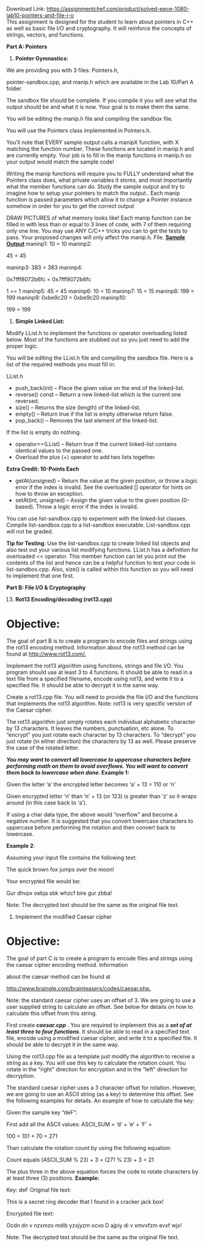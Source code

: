 Download Link: https://assignmentchef.com/product/solved-eece-1080-lab10-pointers-and-file-i-o
<br>
This assignment is designed for the student to learn about pointers in C++ as well as basic file I/O and cryptography. It will reinforce the concepts of strings, vectors, and functions. <u></u>

<strong>Part A: Pointers </strong>

<ol>

 <li><strong> Pointer Gymnastics: </strong></li>

</ol>

We are providing you with 3 files: Pointers.h,

pointer-sandbox.cpp, and manip.h which are available in the Lab 10/Part A folder.

The sandbox file should be complete. If you compile it you will see what the output should be and what it is now. Your goal is to make them the same.

You will be editing the manip.h file and compiling the sandbox file.

You will use the Pointers class implemented in Pointers.h.

You’ll note that EVERY sample output calls a manipX function, with X matching the function number.  These functions are located in manip.h and are currently empty.  Your job is to fill in the manip functions in manip.h so your output would match the sample code!

Writing the manip functions will require you to FULLY understand what the Pointers class does, what private variables it stores, and most importantly what the member functions can do.  Study the sample output and try to imagine how to setup your pointers to match the output..  Each manip function is passed parameters which allow it to change a Pointer instance somehow in order for you to get the correct output

DRAW PICTURES of what memory looks like!  Each manip function can be filled in with less than or equal to 3 lines of code, with 7 of them requiring only one line.  You may use ANY C/C++ tricks you can to get the tests to pass.  Your proposed changes will only affect the manip.h. File. <strong><u>Sample Output</u> </strong>maninp1: 10       = 10 maninp2:

45       = 45

maninp3: 383      = 383 maninp4:

0x7fff8072b6fc   = 0x7fff8072b6fc

1       ==  1 maninp5: 45       = 45 maninp6: 10       = 10 maninp7: 15       = 15 maninp8: 199      = 199 maninp9: 0xbe9c20         = 0xbe9c20 maninp10:

199      = 199

<ol>

 <li><strong>Simple Linked List: </strong></li>

</ol>

Modify LList.h to implement the functions or operator overloading listed below. Most of the functions are stubbed out so you just need to add the proper logic.

You will be editing the LList.h file and compiling the sandbox file. Here is a list of the required methods you must fill in:

LList.h

<ul>

 <li>push_back(int) – Place the given value on the end of the linked-list.</li>

 <li>reverse() const – Return a new linked-list which is the current one reversed.</li>

 <li>size() – Returns the size (length) of the linked-list.</li>

 <li>empty() – Return true if the list is empty otherwise return false.</li>

 <li>pop_back() – Removes the last element of the linked-list.</li>

</ul>

If the list is empty do nothing.

<ul>

 <li>operator==(LList) – Return true if the current linked-list contains identical values to the passed one.</li>

 <li>Overload the plus (+) operator to add two lists together.</li>

</ul>

<strong>Extra Credit: 10-Points Each </strong>

<ul>

 <li>getAt(unsigned) – Return the value at the given position, or throw a logic error if the index is invalid. See the overloaded [] operator for hints on how to throw an exception.</li>

 <li>setAt(int, unsigned) – Assign the given value to the given position (0-based). Throw a logic error if the index is invalid.</li>

</ul>

You can use list-sandbox.cpp to experiment with the linked-list classes.  Compile list-sandbox.cpp to a list-sandbox executable. List-sandbox.cpp will not be graded.

<strong>Tip for Testing</strong>:​ Use the list-sandbox.cpp to create linked list objects and also test out your various list modifying functions.  LList.h has a definition for overloaded &lt;&lt; operator. This member function can let you print out the contents of the list and hence can be a helpful function to test your code in list-sandbox.cpp. Also, size() is called within this function so you will need to implement that one first.

<strong>Part B: File I/O &amp; Cryptography </strong>

<ol start="13">

 <li><strong> Rot13 Encoding/decoding (rot13.cpp)</strong></li>

</ol>

<h1>Objective:​</h1>

The goal of part B is to create a program to encode files and strings using the rot13 encoding method. Information about the rot13 method can be found at <a href="http://www.rot13.com/">http://www.rot13.com</a><u>​       </u><a href="http://www.rot13.com/">/</a><a href="http://www.rot13.com/">.</a><u>​</u>

Implement the rot13 algorithm using functions, strings and file I/O. You program should use at least 3 to 4 functions. It should be able to read in a text file from a specified filename, encode using rot13, and write it to a specified file. It should be able to decrypt it in the same way.

Create a rot13.cpp file. You will need to provide the file I/O and the functions that implements the rot13 algorithm. Note: rot13 is very specific version of the Caesar cipher.

The rot13 algorithm just simply rotates each individual alphabetic character by 13 characters. It leaves the numbers, punctuation, etc alone.  To “encrypt” you just rotate each character by 13 characters. To “decrypt” you just rotate (in either direction) the characters by 13 as well. Please preserve the case of the rotated letter.

<strong><em>You may want to convert all lowercase to uppercase characters before performing math on them to avoid overflows. You will want to convert them back to lowercase when done. </em>Example 1: </strong>

Given the letter ‘a’ the encrypted letter becomes ‘a’ + 13 = 110 or ‘n’

Given encrypted letter ‘n’ than ‘n’ + 13 (or 123)  is greater than ‘z’ so it wraps around (in this case back to ‘a’).

If using a char data type, the above would “overflow” and become a negative number. It is suggested that you convert lowercase characters to uppercase before performing the rotation and then convert back to lowercase.

<strong>Example 2</strong>:​

Assuming your input file contains the following text:

The quick brown fox jumps over the moon!

Your encrypted file would be:

Gur dhvpx oebja sbk whzcf bire gur zbba!

Note: The decrypted text should be the same as the original file text.




<ol>

 <li>Implement the modified Caesar cipher</li>

</ol>

<h1>Objective:​</h1>

The goal of part C is to create a program to encode files and strings using the caesar cipher encoding method. Information

about the caesar method can be found at

<a href="http://www.braingle.com/brainteasers/codes/caesar.php">http://www.braingle.com/brainteasers/codes/caesar.php</a><u>.</u><u>​</u>

Note: the standard caesar cipher uses an offset of 3. We are going to use a user supplied string to calculate an offset. See below for details on how to calculate this offset from this string.

First create <strong><em>caesar.cpp</em></strong>​         ​. You are required to implement this as a <strong><em>set of at least three to four functions</em></strong>​. It should be able to read in a specified text file, encode using a modified caesar cipher, and write it to a specified file. It should be able to decrypt it in the same way.

Using the rot13.cpp file as a template just modify the algorithm to receive a string as a key. You will use this key to calculate the rotation count.  You rotate in the “right” direction for encryption and in the “left” direction for decryption.

The standard caesar cipher uses a 3 character offset for rotation. However, we are going to use an ASCII string (as a key) to determine this offset. See the following examples for details.  An example of how to calculate the key:

Given the sample key “deF”:

First add all the ASCII values: ASCII_SUM = ‘d’  + ‘e’ + ‘F’ =

100 + 101 + 70 = 271

Than calculate the rotation count by using the following equation:

Count equals (ASCII_SUM % 23) + 3 = (271 % 23) + 3 = 21




The plus three in the above equation forces the code to rotate characters by at least three (3) positions. <strong>Example:  </strong>

Key: deF Original file text:

This is a secret ring decoder that I found in a cracker jack box!

Encrypted file text:

Ocdn dn v nzxmzo mdib yzxjyzm ocvo D ajpiy di v xmvxfzm evxf wjs!

Note: The decrypted text should be the same as the original file text.